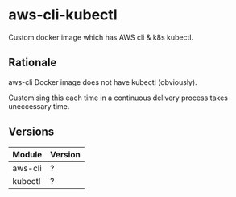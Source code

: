 # aws-cli-kubectl
Custom docker image which has AWS cli & k8s kubectl.

## Rationale
aws-cli Docker image does not have kubectl (obviously).

Customising this each time in a continuous delivery process takes uneccessary time.

## Versions
| Module  | Version |
| ------- | ------- |
| aws-cli | ? |
| kubectl | ? |
